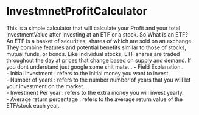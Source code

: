 # InvestmnetProfitCalculator
This is a simple calculator that will calculate your Profit  and your total investmentValue after investing at an ETF or a stock.
                So What is an ETF?                                            
                An ETF is a basket of securities, shares of which are sold on an exchange.
                They combine features and potential benefits similar to those of stocks, 
                mutual funds, or bonds. Like individual stocks, ETF shares are traded throughout
                the day at prices that change based on supply and demand.
                If you dont understand just google some shit mate...
                -
                Field Explanation..                                                
                -
                Initial Investment : refers to the initial money you want to invest.                
                -
                Number of years : refers to the number number of years that you will
                let your investment on the market.              
                -
                Investment Per year : refers to the extra money you will invest yearly.            
                -
                Average return percentage : refers to the average return value
                of the ETF/stock each year. 

